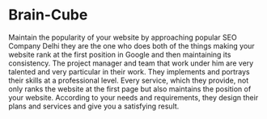 # Brain-Cube
Maintain the popularity of your website by approaching popular SEO Company Delhi they are the one who does both of the things making your website rank at the first position in Google and then maintaining its consistency. The project manager and team that work under him are very talented and very particular in their work. They implements and portrays their skills at a professional level. Every service, which they provide, not only ranks the website at the first page but also maintains the position of your website. According to your needs and requirements, they design their plans and services and give you a satisfying result. 
